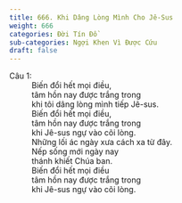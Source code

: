 ```yaml
---
title: 666. Khi Dâng Lòng Mình Cho Jê-Sus
weight: 666
categories: Đời Tín Đồ
sub-categories: Ngợi Khen Vì Được Cứu
draft: false
---
```

<dl><dt>Câu 1:</dt><dd data-verse="1">Biến đổi hết mọi điều, <br/>tâm hồn nay được trắng trong <br/>khi tôi dâng lòng mình tiếp Jê-sus. <br/>Biến đổi hết mọi điều, <br/>tâm hồn nay được trắng trong <br/>khi Jê-sus ngự vào cõi lòng. <br/>Những lối ác ngày xưa cách xa từ đây. <br/>Nếp sống mới ngày nay <br/>thánh khiết Chúa ban. <br/>Biến đổi hết mọi điều <br/>tâm hồn nay được trắng trong <br/>khi Jê-sus ngự vào cõi lòng. </dd></dl>
